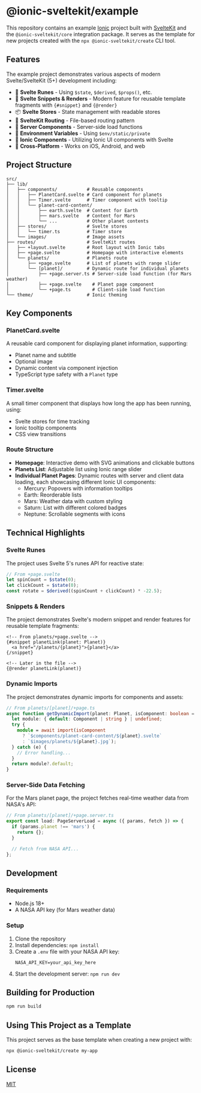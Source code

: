 # @ionic-sveltekit/example

This repository contains an example [Ionic](https://ionicframework.com/) project built with [SvelteKit](https://kit.svelte.dev/) and the `@ionic-sveltekit/core` integration package. It serves as the template for new projects created with the `npx @ionic-sveltekit/create` CLI tool.

## Features

The example project demonstrates various aspects of modern Svelte/SvelteKit (5+) development including:

- 🧩 **Svelte Runes** - Using `$state`, `$derived`, `$props()`, etc.
- 🔄 **Svelte Snippets & Renders** - Modern feature for reusable template fragments with `{#snippet}` and `{@render}`
- 📦 **Svelte Stores** - State management with readable stores
- 🧭 **SvelteKit Routing** - File-based routing pattern
- 🔄 **Server Components** - Server-side load functions
- 🔐 **Environment Variables** - Using `$env/static/private`
- 🎨 **Ionic Components** - Utilizing Ionic UI components with Svelte
- 📱 **Cross-Platform** - Works on iOS, Android, and web

## Project Structure

```
src/
├── lib/
│   ├── components/           # Reusable components
│   │   ├── PlanetCard.svelte # Card component for planets
│   │   ├── Timer.svelte      # Timer component with tooltip
│   │   └── planet-card-content/
│   │       ├── earth.svelte  # Content for Earth
│   │       ├── mars.svelte   # Content for Mars
│   │       └── ...           # Other planet contents
│   ├── stores/               # Svelte stores
│   │   └── timer.ts          # Timer store
│   └── images/               # Image assets
├── routes/                   # SvelteKit routes
│   ├── +layout.svelte        # Root layout with Ionic tabs
│   ├── +page.svelte          # Homepage with interactive elements
│   └── planets/              # Planets route
│       ├── +page.svelte      # List of planets with range slider
│       └── [planet]/         # Dynamic route for individual planets
│           ├── +page.server.ts # Server-side load function (for Mars weather)
│           ├── +page.svelte    # Planet page component
│           └── +page.ts        # Client-side load function
└── theme/                    # Ionic theming
```

## Key Components

### PlanetCard.svelte

A reusable card component for displaying planet information, supporting:
- Planet name and subtitle
- Optional image
- Dynamic content via component injection
- TypeScript type safety with a `Planet` type

### Timer.svelte

A small timer component that displays how long the app has been running, using:
- Svelte stores for time tracking
- Ionic tooltip components
- CSS view transitions

### Route Structure

- **Homepage**: Interactive demo with SVG animations and clickable buttons
- **Planets List**: Adjustable list using Ionic range slider
- **Individual Planet Pages**: Dynamic routes with server and client data loading, each showcasing different Ionic UI components:
  - Mercury: Popovers with information tooltips
  - Earth: Reorderable lists
  - Mars: Weather data with custom styling
  - Saturn: List with different colored badges
  - Neptune: Scrollable segments with icons

## Technical Highlights

### Svelte Runes

The project uses Svelte 5's runes API for reactive state:

```typescript
// From +page.svelte
let spinCount = $state(0);
let clickCount = $state(0);
const rotate = $derived((spinCount + clickCount) * -22.5);
```

### Snippets & Renders

The project demonstrates Svelte's modern snippet and render features for reusable template fragments:

```svelte
<!-- From planets/+page.svelte -->
{#snippet planetLink(planet: Planet)}
  <a href="/planets/{planet}">{planet}</a>
{/snippet}

<!-- Later in the file -->
{@render planetLink(planet)}
```

### Dynamic Imports

The project demonstrates dynamic imports for components and assets:

```typescript
// From planets/[planet]/+page.ts
async function getDynamicImport(planet: Planet, isComponent: boolean = true) {
  let module: { default: Component | string } | undefined;
  try {
    module = await import(isComponent
      ? `$components/planet-card-content/${planet}.svelte`
      : `$images/planets/${planet}.jpg`);
  } catch (e) {
    // Error handling...
  }
  return module?.default;
}
```

### Server-Side Data Fetching

For the Mars planet page, the project fetches real-time weather data from NASA's API:

```typescript
// From planets/[planet]/+page.server.ts
export const load: PageServerLoad = async ({ params, fetch }) => {
  if (params.planet !== 'mars') {
    return {};
  }

  // Fetch from NASA API...
};
```

## Development

### Requirements

- Node.js 18+
- A NASA API key (for Mars weather data)

### Setup

1. Clone the repository
2. Install dependencies: `npm install`
3. Create a `.env` file with your NASA API key:
   ```
   NASA_API_KEY=your_api_key_here
   ```
4. Start the development server: `npm run dev`

## Building for Production

```bash
npm run build
```

## Using This Project as a Template

This project serves as the base template when creating a new project with:

```bash
npx @ionic-sveltekit/create my-app
```

## License

[MIT](LICENSE)
